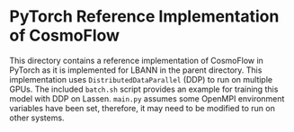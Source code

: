 # PyTorch Reference Implementation of CosmoFlow

This directory contains a reference implementation of CosmoFlow in PyTorch as it is implemented for LBANN in the parent directory. This implementation uses `DistributedDataParallel` (DDP) to run on multiple GPUs. The included `batch.sh` script provides an example for training this model with DDP on Lassen. `main.py` assumes some OpenMPI environment variables have been set, therefore, it may need to be modified to run on other systems.